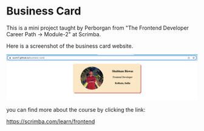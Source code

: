 # Business Card
 This is a mini project taught by Perborgan from "The Frontend Developer Career Path -> Module-2" at Scrimba.<br>

 Here is a screenshot of the business card website.<br>

![Image of Shubham's Business Card](Screenshot.png "Screenshot of Business Card Website, ")

 you can find more about the course by clicking the link:

<https://scrimba.com/learn/frontend>
